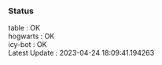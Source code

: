 ### Status


table : OK  
hogwarts : OK  
icy-bot : OK  
Latest Update : 2023-04-24 18:09:41.194263
